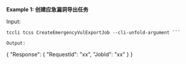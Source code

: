 **Example 1: 创建应急漏洞导出任务**



Input: 

```
tccli tcss CreateEmergencyVulExportJob --cli-unfold-argument ```

Output: 
```
{
    "Response": {
        "RequestId": "xx",
        "JobId": "xx"
    }
}
```

